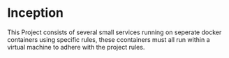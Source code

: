 # Inception
This Project consists of several small services running on seperate docker containers using specific rules, these ccontainers must all run within a virtual machine to adhere with the project rules.
